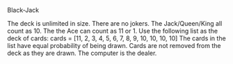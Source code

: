 Black-Jack

The deck is unlimited in size. 
There are no jokers. 
The Jack/Queen/King all count as 10.
The the Ace can count as 11 or 1.
Use the following list as the deck of cards:
cards = [11, 2, 3, 4, 5, 6, 7, 8, 9, 10, 10, 10, 10]
The cards in the list have equal probability of being drawn.
Cards are not removed from the deck as they are drawn.
The computer is the dealer.
